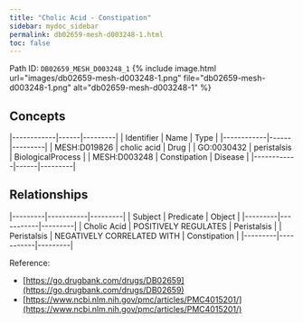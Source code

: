 ```yaml
---
title: "Cholic Acid - Constipation"
sidebar: mydoc_sidebar
permalink: db02659-mesh-d003248-1.html
toc: false 
---
```



Path ID: `DB02659_MESH_D003248_1`
{% include image.html url="images/db02659-mesh-d003248-1.png" file="db02659-mesh-d003248-1.png" alt="db02659-mesh-d003248-1" %}

## Concepts

|------------|------|---------|
| Identifier | Name | Type    |
|------------|------|---------|
| MESH:D019826 | cholic acid | Drug |
| GO:0030432 | peristalsis | BiologicalProcess |
| MESH:D003248 | Constipation | Disease |
|------------|------|---------|

## Relationships

|---------|-----------|---------|
| Subject | Predicate | Object  |
|---------|-----------|---------|
| Cholic Acid | POSITIVELY REGULATES | Peristalsis |
| Peristalsis | NEGATIVELY CORRELATED WITH | Constipation |
|---------|-----------|---------|

Reference: 
  - [https://go.drugbank.com/drugs/DB02659](https://go.drugbank.com/drugs/DB02659)
  - [https://www.ncbi.nlm.nih.gov/pmc/articles/PMC4015201/](https://www.ncbi.nlm.nih.gov/pmc/articles/PMC4015201/)
